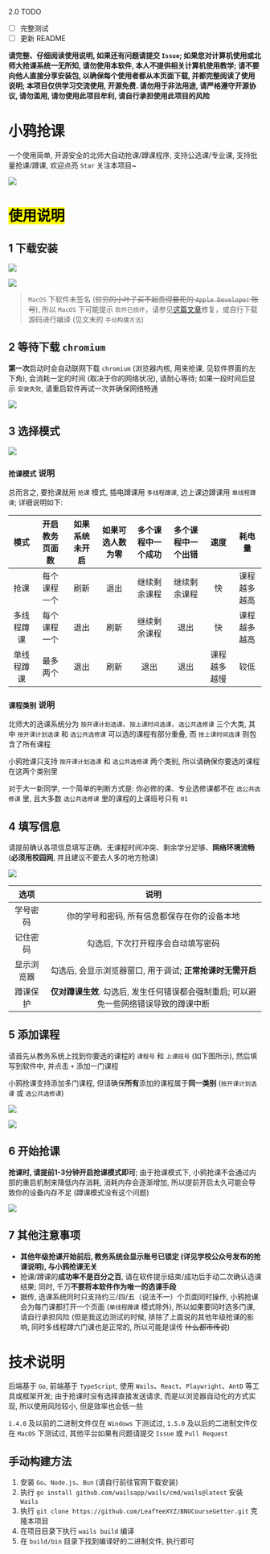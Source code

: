 2.0 TODO

- [ ] 完整测试
- [ ] 更新 README

**请完整、仔细阅读使用说明, 如果还有问题请提交 `Issue`; 如果您对计算机使用或北师大抢课系统一无所知, 请勿使用本软件, 本人不提供相关计算机使用教学; 请不要向他人直接分享安装包, 以确保每个使用者都从本页面下载, 并都完整阅读了使用说明; 本项目仅供学习交流使用, 开源免费. 请勿用于非法用途, 请严格遵守开源协议, 请勿滥用, 请勿使用此项目牟利, 请自行承担使用此项目的风险**

# 小鸦抢课

一个使用简单, 开源安全的北师大自动抢课/蹲课程序, 支持公选课/专业课, 支持批量抢课/蹲课, 欢迎点亮 `Star` 关注本项目~

![](./README.png)

# <mark>使用说明</mark>

## 1 下载安装

![](./readme/1.png)

![](./readme/2.png)

> `MacOS` 下软件未签名 (~~贫穷的小叶子买不起贵得要死的 `Apple Developer` 账号~~), 所以 `MacOS` 下可能提示 `软件已损坏`，请参见[这篇文章](https://www.mac2m.com/article/450/)修复，或自行下载源码进行编译 (见文末的 `手动构建方法`)

## 2 等待下载 `chromium`

**第一次**启动时会自动联网下载 `chromium` (浏览器内核, 用来抢课, 见软件界面的左下角), 会消耗一定的时间 (取决于你的网络状况), 请耐心等待; 如果一段时间后显示 `安装失败`, 请重启软件再试一次并确保网络畅通

![](./readme/3.png)

## 3 选择模式

![](./readme/4.png)

### `抢课模式` 说明

总而言之, 要抢课就用 `抢课` 模式, 插电蹲课用 `多线程蹲课`, 边上课边蹲课用 `单线程蹲课`; 详细说明如下:

| 模式 | 开启教务页面数 | 如果系统未开启 | 如果可选人数为零 | 多个课程中一个成功 | 多个课程中一个出错 | 速度 | 耗电量 |
| :---: | :---: | :---: | :---: | :---: | :---: | :---: | :---: |
| 抢课 | 每个课程一个 | 刷新 | 退出 | 继续剩余课程 | 继续剩余课程 | 快 | 课程越多越高 |
| 多线程蹲课 | 每个课程一个 | 退出 | 刷新 | 继续剩余课程 | 退出 | 快 | 课程越多越高 |
| 单线程蹲课 | 最多两个 | 退出 | 刷新 | 退出 | 退出 | 课程越多越慢 | 较低 |

### `课程类别` 说明

北师大的选课系统分为 `按开课计划选课`、`按上课时间选课`、`选公共选修课` 三个大类, 其中 `按开课计划选课` 和 `选公共选修课` 可以选的课程有部分重叠, 而 `按上课时间选课` 则包含了所有课程

小鸦抢课只支持 `按开课计划选课` 和 `选公共选修课` 两个类别, 所以请确保你要选的课程在这两个类别里

对于大一新同学, 一个简单的判断方式是: 你必修的课、专业选修课都不在 `选公共选修课` 里, 且大多数 `选公共选修课` 里的课程的上课班号只有 `01`

## 4 填写信息

请提前确认各项信息填写正确、无课程时间冲突、剩余学分足够、**网络环境流畅** (**必须用校园网**, 并且建议不要去人多的地方抢课)

![](./readme/5.png)

| 选项 | 说明 |
| :---: | :---: |
| 学号密码 | 你的学号和密码, 所有信息都保存在你的设备本地 |
| 记住密码 | 勾选后, 下次打开程序会自动填写密码 |
| 显示浏览器 | 勾选后, 会显示浏览器窗口, 用于调试; **正常抢课时无需开启** |
| 蹲课保护 | **仅对蹲课生效**. 勾选后, 发生任何错误都会强制重启; 可以避免一些网络错误导致的蹲课中断 |

## 5 添加课程

请首先从教务系统上找到你要选的课程的 `课程号` 和 `上课班号` (如下图所示), 然后填写到软件中, 并点击 `+` 添加一门课程

小鸦抢课支持添加多门课程, 但请确保**所有**添加的课程属于**同一类别** (`按开课计划选课` 或 `选公共选修课`)

![](./readme/6.png)

![](./readme/7.png)

## 6 开始抢课

**抢课时, 请提前1-3分钟开启抢课模式即可**; 由于抢课模式下, 小鸦抢课不会通过内部的重启机制来降低内存消耗, 消耗内存会逐渐增加, 所以提前开启太久可能会导致你的设备内存不足 (蹲课模式没有这个问题)

![](./readme/8.png)

## 7 其他注意事项

- **其他年级抢课开始前后, 教务系统会显示账号已锁定 (详见学校公众号发布的抢课说明), 与小鸦抢课无关**
- 抢课/蹲课的**成功率不是百分之百**, 请在软件提示结束/成功后手动二次确认选课结果; 同时, 千万**不要将本软件作为唯一的选课手段**
- 据传, 选课系统同时只支持约三/四/五（说法不一）个页面同时操作, 小鸦抢课会为每门课都打开一个页面 (`单线程蹲课` 模式除外), 所以如果要同时选多门课, 请自行承担风险 (但是我这边测试的时候, 排除了上面说的其他年级抢课的影响, 同时多线程蹲六门课也是正常的, 所以可能是误传 ~~什么都市传说~~)

# 技术说明
后端基于 `Go`, 前端基于 `TypeScript`, 使用 `Wails`、`React`、`Playwright`、`AntD` 等工具或框架开发; 由于抢课时没有选择直接发送请求, 而是以浏览器自动化的方式实现, 所以使用风险较小, 但是效率也会低一些

`1.4.0` 及以前的二进制文件仅在 `Windows` 下测试过, `1.5.0` 及以后的二进制文件仅在 `MacOS` 下测试过, 其他平台如果有问题请提交 `Issue` 或 `Pull Request`

## 手动构建方法
1. 安装 `Go`、`Node.js`、`Bun` (请自行前往官网下载安装)
2. 执行 `go install github.com/wailsapp/wails/cmd/wails@latest` 安装 `Wails`
3. 执行 `git clone https://github.com/LeafYeeXYZ/BNUCourseGetter.git` 克隆本项目
4. 在项目目录下执行 `wails build` 编译
5. 在 `build/bin` 目录下找到编译好的二进制文件, 执行即可